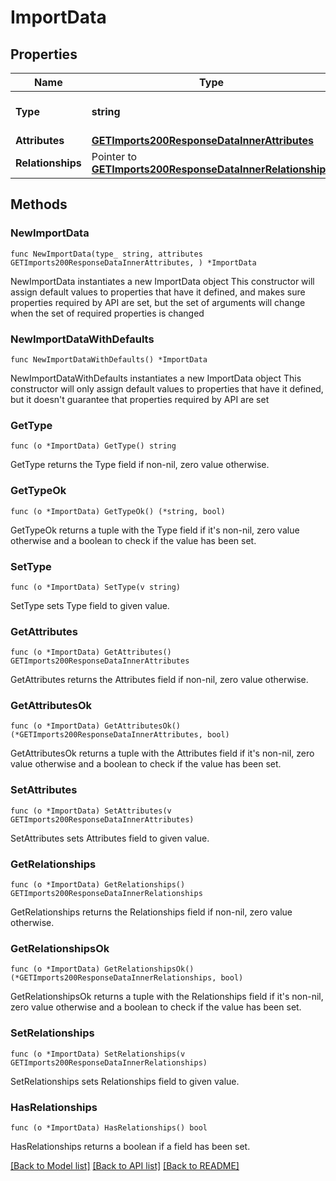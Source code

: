 # ImportData

## Properties

Name | Type | Description | Notes
------------ | ------------- | ------------- | -------------
**Type** | **string** | The resource&#39;s type | [default to "imports"]
**Attributes** | [**GETImports200ResponseDataInnerAttributes**](GETImports200ResponseDataInnerAttributes.md) |  | 
**Relationships** | Pointer to [**GETImports200ResponseDataInnerRelationships**](GETImports200ResponseDataInnerRelationships.md) |  | [optional] 

## Methods

### NewImportData

`func NewImportData(type_ string, attributes GETImports200ResponseDataInnerAttributes, ) *ImportData`

NewImportData instantiates a new ImportData object
This constructor will assign default values to properties that have it defined,
and makes sure properties required by API are set, but the set of arguments
will change when the set of required properties is changed

### NewImportDataWithDefaults

`func NewImportDataWithDefaults() *ImportData`

NewImportDataWithDefaults instantiates a new ImportData object
This constructor will only assign default values to properties that have it defined,
but it doesn't guarantee that properties required by API are set

### GetType

`func (o *ImportData) GetType() string`

GetType returns the Type field if non-nil, zero value otherwise.

### GetTypeOk

`func (o *ImportData) GetTypeOk() (*string, bool)`

GetTypeOk returns a tuple with the Type field if it's non-nil, zero value otherwise
and a boolean to check if the value has been set.

### SetType

`func (o *ImportData) SetType(v string)`

SetType sets Type field to given value.


### GetAttributes

`func (o *ImportData) GetAttributes() GETImports200ResponseDataInnerAttributes`

GetAttributes returns the Attributes field if non-nil, zero value otherwise.

### GetAttributesOk

`func (o *ImportData) GetAttributesOk() (*GETImports200ResponseDataInnerAttributes, bool)`

GetAttributesOk returns a tuple with the Attributes field if it's non-nil, zero value otherwise
and a boolean to check if the value has been set.

### SetAttributes

`func (o *ImportData) SetAttributes(v GETImports200ResponseDataInnerAttributes)`

SetAttributes sets Attributes field to given value.


### GetRelationships

`func (o *ImportData) GetRelationships() GETImports200ResponseDataInnerRelationships`

GetRelationships returns the Relationships field if non-nil, zero value otherwise.

### GetRelationshipsOk

`func (o *ImportData) GetRelationshipsOk() (*GETImports200ResponseDataInnerRelationships, bool)`

GetRelationshipsOk returns a tuple with the Relationships field if it's non-nil, zero value otherwise
and a boolean to check if the value has been set.

### SetRelationships

`func (o *ImportData) SetRelationships(v GETImports200ResponseDataInnerRelationships)`

SetRelationships sets Relationships field to given value.

### HasRelationships

`func (o *ImportData) HasRelationships() bool`

HasRelationships returns a boolean if a field has been set.


[[Back to Model list]](../README.md#documentation-for-models) [[Back to API list]](../README.md#documentation-for-api-endpoints) [[Back to README]](../README.md)


